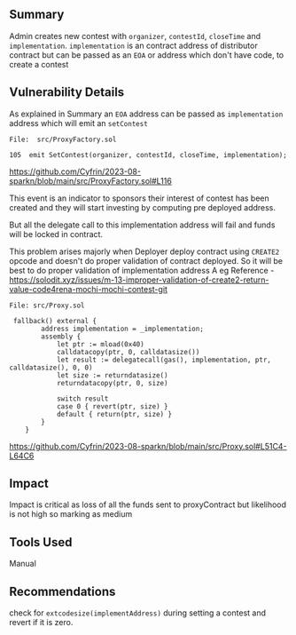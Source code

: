 ## Summary
Admin creates new contest with `organizer`, `contestId`, `closeTime` and `implementation`. `implementation` is an contract address of distributor contract but can be passed as an `EOA` or address which don't have code, to create a contest 

## Vulnerability Details

As explained in Summary an `EOA` address can be passed as `implementation` address which will emit an `setContest`

```solidity
File:  src/ProxyFactory.sol

105  emit SetContest(organizer, contestId, closeTime, implementation);

```
https://github.com/Cyfrin/2023-08-sparkn/blob/main/src/ProxyFactory.sol#L116

This event is an indicator to sponsors their interest of contest has been created and they will start investing by computing pre deployed address. 

But all the delegate call to this implementation address will fail and funds will be locked in contract.

This problem arises majorly when Deployer deploy contract using `CREATE2` opcode and doesn't do proper validation of contract deployed. So it will be best to do proper validation of implementation address
A eg Reference - https://solodit.xyz/issues/m-13-improper-validation-of-create2-return-value-code4rena-mochi-mochi-contest-git

```solidity
File: src/Proxy.sol

 fallback() external {
        address implementation = _implementation;
        assembly {
            let ptr := mload(0x40)
            calldatacopy(ptr, 0, calldatasize())
            let result := delegatecall(gas(), implementation, ptr, calldatasize(), 0, 0)
            let size := returndatasize()
            returndatacopy(ptr, 0, size)

            switch result
            case 0 { revert(ptr, size) }
            default { return(ptr, size) }
        }
    }
```
https://github.com/Cyfrin/2023-08-sparkn/blob/main/src/Proxy.sol#L51C4-L64C6

## Impact

Impact is critical as loss of all the funds sent to proxyContract but likelihood is not high so marking as medium

## Tools Used

Manual

## Recommendations

check for `extcodesize(implementAddress)` during setting a contest and revert if it is zero.

